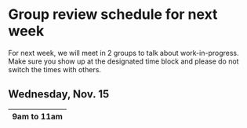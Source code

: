 # Group review schedule for next week

For next week, we will meet in 2 groups to talk about work-in-progress. Make sure you show up at the designated time block and please do not switch the times with others.

## Wednesday, Nov. 15

| 9am to 11am |
|-------------|
